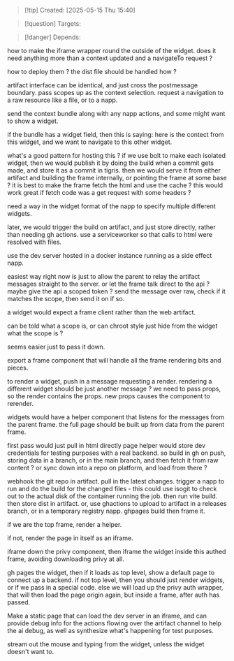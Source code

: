 
>[!tip] Created: [2025-05-15 Thu 15:40]

>[!question] Targets: 

>[!danger] Depends: 


how to make the iframe wrapper round the outside of the widget.
does it need anything more than a context updated and a navigateTo request ?

how to deploy them ? the dist file should be handled how ?

artifact interface can be identical, and just cross the postmessage boundary.
pass scopes up as the context selection.
request a navigation to a raw resource like a file, or to a napp.

send the context bundle along with any napp actions, and some might want to show a widget.

if the bundle has a widget field, then this is saying: here is the contect from this widget, and we want to navigate to this other widget.

what's a good pattern for hosting this ?
if we use bolt to make each isolated widget, then we would publish it by doing the build when a commit gets made, and store it as a commit in tigris.  then we would serve it from either artifact and building the frame internally, or pointing the frame at some base ?
it is best to make the frame fetch the html and use the cache ? this would work great if fetch code was a get request with some headers ?

need a way in the widget format of the napp to specify multiple different widgets.

later, we would trigger the build on artifact, and just store directly, rather than needing gh actions.
use a serviceworker so that calls to html were resolved with files.

use the dev server hosted in a docker instance running as a side effect napp.

easiest way right now is just to allow the parent to relay the artifact messages straight to the server.
or let the frame talk direct to the api ?
maybe give the api a scoped token ?
send the message over raw, check if it matches the scope, then send it on if so.

a widget would expect a frame client rather than the web artifact.

can be told what a scope is, or can chroot style just hide from the widget what the scope is ?

seems easier just to pass it down.

export a frame component that will handle all the frame rendering bits and pieces.

to render a widget, push in a message requesting a render.
rendering a different widget should be just another message ?
we need to pass props, so the render contains the props.
new props causes the component to rerender.

widgets would have a helper component that listens for the messages from the parent frame.
the full page should be built up from data from the parent frame.

first pass would just pull in html directly
page helper would store dev credentials for testing purposes with a real backend.
so build in gh on push, storing data in a branch, or in the main branch, and then fetch it from raw content ?
or sync down into a repo on platform, and load from there ?

webhook the git repo in artifact.
pull in the latest changes.
trigger a napp to run and do the build for the changed files - this could use isogit to check out to the actual disk of the container running the job.  then run vite build.  then store dist in artifact.
or, use ghactions to upload to artifact in a releases branch, or in a temporary registry napp.
ghpages build then frame it.

if we are the top frame, render a helper.

if not, render the page in itself as an iframe.


iframe down the privy component, then iframe the widget inside this authed frame, avoiding downloading privy at all.

gh pages the widget, then if it loads as top level, show a default page to connect up a backend.
if not top level, then you should just render widgets, or if we pass in a special code.
else we will load up the privy auth wrapper, that will then load the page origin again, but inside a frame, after auth has passed.

Make a static page that can load the dev server in an iframe, and can provide debug info for the actions flowing over the artifact channel to help the ai debug, as well as synthesize what's happening for test purposes.

stream out the mouse and typing from the widget, unless the widget doesn't want to.